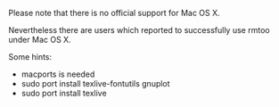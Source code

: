 
Please note that there is no official support for Mac OS X. 

Nevertheless there are users which reported to successfully use rmtoo
under Mac OS X.

Some hints:

* macports is needed
* sudo port install texlive-fontutils gnuplot
* sudo port install texlive


